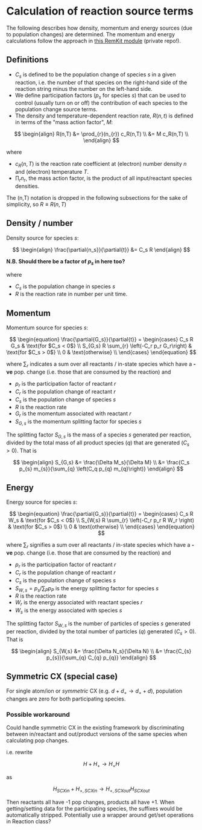 # Calculation of reaction source terms

The following describes how density, momentum and energy sources (due to population changes) are determined. The momentum and energy calculations follow the approach in [this RemKit module](https://github.com/SMijin/RMK_extensions/blob/master/RMK_extensions/multispecies/neutrals.py) (private repo!).

## Definitions

- $C_s$ is defined to be the population change of species $s$ in a given reaction, i.e. the number of that species on the right-hand side of the reaction string minus the number on the left-hand side.
- We define participation factors ($p_s$ for species $s$) that can be used to control (usually turn on or off) the contribution of each species to the population change source terms.
- The density and temperature-dependent reaction rate, $R(n,t)$ is defined in terms of the "mass action factor", $M$:

$$
\begin{align}
R(n,T) &= \prod_{r}(n_{r}) c_R(n,T) \\
       &= M c_R(n,T) \\
\end{align}
$$

where
- $c_R(n,T)$ is the reaction rate coefficient at (electron) number density $n$ and (electron) temperature $T$.
- $\prod_{r}{n_{r}}$, the mass action factor, is the product of all input/reactant species densities.

The (n,T) notation is dropped in the following subsections for the sake of simplicity, so $R\equiv R(n,T)$

## Density / number

Density source for species $s$:

$$
\begin{align}
\frac{\partial{n_s}}{\partial{t}} &= C_s R
\end{align}
$$
 
**N.B. Should there be a factor of $p_s$ in here too?**

where 

 - $C_s$ is the population change in species $s$
 - $R$ is the reaction rate in number per unit time.

## Momentum

Momentum source for species $s$:

$$
\begin{equation}
  \frac{\partial{G_s}}{\partial{t}} =
  \begin{cases}
    C_s R G_s & \text{for $C_s < 0$} \\
    S_{G,s} R \sum_{r} \left(-C_r p_r G_r\right) & \text{for $C_s > 0$} \\
    0 & \text{otherwise} \\
  \end{cases}
\end{equation}
$$

where $\sum_{r}$ indicates a sum over all reactants / in-state species which have a **-ve** pop. change (i.e. those that are consumed by the reaction) and

 - $p_r$ is the participation factor of reactant $r$
 - $C_r$ is the population change of reactant $r$
 - $C_s$ is the population change of species $s$
 - $R$ is the reaction rate
 - $G_r$ is the momentum associated with reactant $r$
 - $S_{G,s}$ is the momentum splitting factor for species $s$

The splitting factor $S_{G,s}$ is the mass of a species $s$ generated per reaction, divided by the total mass of all product species ($q$) that are generated ($C_s > 0$).
That is

$$
\begin{align}
S_{G,s} &= \frac{\Delta M_s}{\Delta M} \\
        &= \frac{C_s p_{s} m_{s}}{\sum_{q} \left(C_q p_{q} m_{q}\right)}
\end{align}
$$

## Energy

Energy source for species $s$:

$$
\begin{equation}
  \frac{\partial{G_s}}{\partial{t}} =
  \begin{cases}
    C_s R W_s & \text{for $C_s < 0$} \\
    S_{W,s} R \sum_{r} \left(-C_r p_r R W_r \right) & \text{for $C_s > 0$} \\
    0 & \text{otherwise} \\
  \end{cases}
\end{equation}
$$

where $\sum_{r}$ signifies a sum over all reactants / in-state species which have a **-ve** pop. change (i.e. those that are consumed by the reaction) and

 - $p_r$ is the participation factor of reactant $r$
 - $C_r$ is the population change of reactant $r$
 - $C_s$ is the population change of species $s$
 - $S_{W,s} = p_s / \sum_{P} p_{P}$ is the energy splitting factor for species $s$
 - $R$ is the reaction rate
 - $W_r$ is the energy associated with reactant species $r$
 - $W_s$ is the energy associated with species $s$


The splitting factor $S_{W,s}$ is the number of particles of species $s$ generated per reaction, divided by the total number of particles ($q$) generated ($C_s > 0$).
That is

$$
\begin{align}
S_{W,s} &= \frac{\Delta N_s}{\Delta N} \\
        &= \frac{C_{s} p_{s}}{\sum_{q} C_{q} p_{q}}
\end{align}
$$


## Symmetric CX (special case)

For single atom/ion or *symmetric* CX (e.g. $d + d_+ \to d_+ + d$), population changes are zero for both participating species.

### Possible workaround
Could handle symmetric CX in the existing framework by discriminating between in/reactant and out/product versions of the same species when calculating pop changes.

i.e. rewrite

$$
\begin{equation}
H + H_{+} \to H_{+} H
\end{equation}
$$

as

$$
\begin{equation}
H_{SCXin} + H_{+,SCXin} \to H_{+,SCXout} H_{SCXout}
\end{equation}
$$

Then reactants all have -1 pop changes, products all have +1. When getting/setting data for the participating species, the suffixes would be automatically stripped. Potentially use a wrapper around get/set operations in Reaction class?

<!-- 
## Examples

Need rechecking

### Density: Ionisation of $C_{+3}$

$C_{+3} + e \to C_{+4} + 2e$

$C_s$ is:
|          |     |
| -------- | --- |
| $C_{+3}$ | -1  |
| $C_{+4}$ | +1  |
| e        | +1  |

$$
\begin{align}
\frac{\partial{n_{C+3}}}{\partial{t}} &= -R n_{C+3} n_e \\
\frac{\partial{n_{C+4}}}{\partial{t}} &= R n_{C+3} n_e \\
\frac{\partial{n_{e}}}{\partial{t}} &= R n_{C+3} n_e \\
\end{align}
$$

### Momentum: Ionisation of $C_{+3}$

$C_{+3} + e \to C_{+4} + 2e$

${C+3}$ ($C_s < 0$) mom. source is
 
$$
\begin{align}
\frac{\partial{G_{C+3}}}{\partial{t}} &= R G_{C+3} \frac{- w_{C+3} }{n_{C+3}} \\
                                      &= -R m_{C+3} v_{C+3} \frac{w_{C+3} }{n_{C+3}} \\
\end{align}
$$

c.f. existing (OpenADASReaction)

$R m_{C+3} v_{C+3}$ -->

